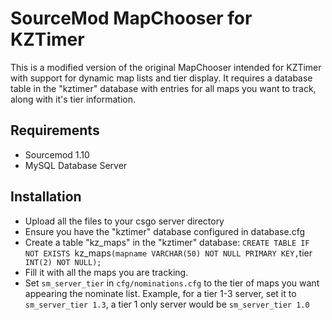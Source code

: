 # SourceMod MapChooser for KZTimer

This is a modified version of the original MapChooser intended for KZTimer with support for dynamic map lists and tier display.
It requires a database table in the "kztimer" database with entries for all maps you want to track, along with it's tier information.

## Requirements

* Sourcemod 1.10
* MySQL Database Server

## Installation

* Upload all the files to your csgo server directory
* Ensure you have the "kztimer" database configured in database.cfg
* Create a table "kz_maps" in the "kztimer" database:
 `CREATE TABLE IF NOT EXISTS `kz_maps` (mapname VARCHAR(50) NOT NULL PRIMARY KEY, `tier` INT(2) NOT NULL);`
* Fill it with all the maps you are tracking.
* Set `sm_server_tier` in `cfg/nominations.cfg` to the tier of maps you want appearing the nominate list. Example, for a tier 1-3 server, set it to `sm_server_tier 1.3`, a tier 1 only server would be `sm_server_tier 1.0`
